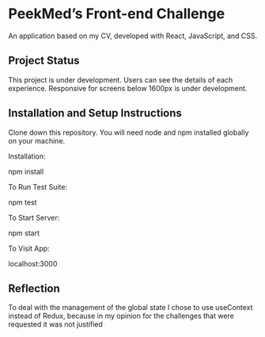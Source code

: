 # PeekMed’s Front-end Challenge

An application based on my CV, developed with React, JavaScript, and CSS.

## Project Status

This project is under development. Users can see the details of each experience.
Responsive for screens below 1600px is under development.

## Installation and Setup Instructions

Clone down this repository. You will need node and npm installed globally on your machine.

Installation:

npm install

To Run Test Suite:

npm test

To Start Server:

npm start

To Visit App:

localhost:3000

## Reflection

To deal with the management of the global state I chose to use useContext instead of Redux, because in my opinion for the challenges that were requested it was not justified
